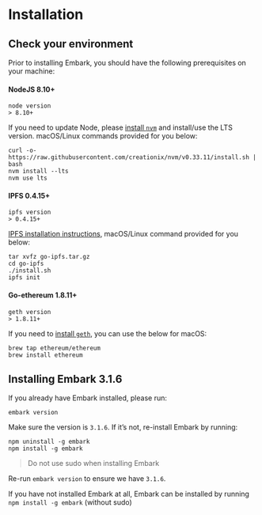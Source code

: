 # Installation
## Check your environment
Prior to installing Embark, you should have the following prerequisites on your machine:
#### NodeJS 8.10+
```
node version
> 8.10+
```
If you need to update Node, please [install `nvm`](https://github.com/creationix/nvm#installation) and install/use the LTS version. macOS/Linux commands provided for you below:
```
curl -o- https://raw.githubusercontent.com/creationix/nvm/v0.33.11/install.sh | bash
nvm install --lts
nvm use lts
```
#### IPFS 0.4.15+
```
ipfs version
> 0.4.15+
```
[IPFS installation instructions](https://ipfs.io/docs/install/#installing-from-a-prebuilt-package), macOS/Linux command provided for you below:
```
tar xvfz go-ipfs.tar.gz
cd go-ipfs
./install.sh
ipfs init
```

#### Go-ethereum 1.8.11+
```
geth version
> 1.8.11+
```
If you need to [install `geth`](https://github.com/ethereum/go-ethereum/wiki/Building-Ethereum), you can use the below for macOS:
```
brew tap ethereum/ethereum
brew install ethereum
```
## Installing Embark 3.1.6
If you already have Embark installed, please run: 
```
embark version
```

Make sure the version is `3.1.6`. If it’s not, re-install Embark by running:
```
npm uninstall -g embark
npm install -g embark
```
> Do not use sudo when installing Embark

Re-run `embark version` to ensure we have `3.1.6`. 

If you have not installed Embark at all, Embark can be installed by running
`npm install -g embark` (without sudo)
